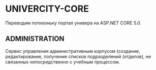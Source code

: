 # UNIVERCITY-CORE
 Переводим потихоньку портал универа на ASP.NET CORE 5.0.

## ADMINISTRATION ##

Сервис управления административным корпусом (создание, редактирование, получение списков подразделений (отделов), не связанных непосредственно с учебным процессом.
